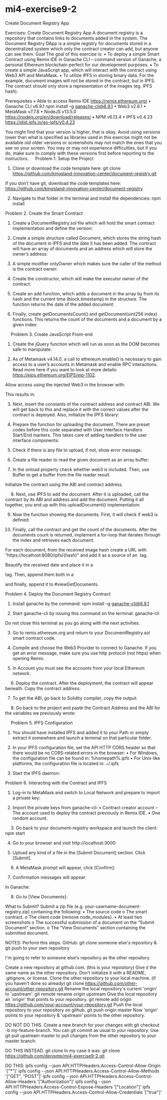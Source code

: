 # mi4-exercise9-2
Create Document Registry App

Exercises: Create Document Registry App
A document registry is a repository that contains links to documents added in the system. The Document Registry DApp is a simple registry for documents stored in a decentralized system which only the contract creator can add, but anyone can see them.
Goal
The goal of this exercise is:
•	To deploy a simple Smart Contract using Remix IDE in Ganache CLI – command version of Ganache, a personal Ethereum blockchain perfect for our development purposes.
•	To create a simple JavaScript app, which will interact with the contract using Web3 API and MetaMask.
•	To utilize IPFS in storing binary data. For the example, document images will not be stored in the contract, but in IPFS. The contract should only store a representation of the images (eg. IPFS hash).
 
Prerequisites
•	Able to access Remix IDE 	https://remix.ethereum.org/
•	Ganache CLI 	v6.9.1		npm install –g ganache-cli@6.9.1
•	Web3 		v2.6.1
•	MetaMask 	v7.7.8
•	NodeJS 		v13.5.0		https://nodejs.org/en/download/releases/
•	NPM 		v6.13.4
•	IPFS		v0.4.23		https://dist.ipfs.io/go-ipfs/v0.4.23

You might find that your version is higher, that is okay. Avoid using versions lower than what is specified as libraries used in this exercise might not be available old older versions or screenshots may not match the ones that you see on your screen.
You may or may not experience difficulties, but if you do, make sure to comply with these versions first before reporting to the instructors.
 
Problem 1.	Setup the Project
1.	Clone or download the code template here:
git clone https://github.com/kingsland-innovation-center/document-registry.git

If you don’t have git, download the code templates here:
https://github.com/kingsland-innovation-center/document-registry


2.	Navigate to that folder in the terminal and install the dependencies:
npm install

 
Problem 2.	Create the Smart Contract
1.	Create a DocumentRegistry.sol file which will hold the smart contract implementation and define the version:
 
2.	Create a simple structure called Document, which stores the string hash of the document in IPFS and the date it has been added. The contract will have an array of documents and an address which will store the owner’s address:
 
3.	A simple modifier onlyOwner which makes sure the caller of the method is the contract owner:
 
4.	Create the constructor, which will make the executor owner of the contract:
 
5.	Create an add function, which adds a document in the array by from its hash and the current time (block.timestamp) in the structure. The function returns the date of the added document:
 
6.	Finally, create getDocumentsCount() and getDocument(uint256 index) functions. This returns the count of the documents and a document by a given index:
 
 
Problem 3.	Create JavaScript Front-end
1.	Create the jQuery function which will run as soon as the DOM becomes safe to manipulate:
 

2.	As of Metamask v4.14.0, a call to ethereum.enable() is necessary to gain access to a user’s accounts in Metamask and enable RPC interactions. Read more here if you want to look at more details: https://eips.ethereum.org/EIPS/eip-1102.

Allow access using the injected Web3 in the browser with:
 
This results in:
 

3.	Next, insert the constants of the contract address and contract ABI. We will get back to this and replace it with the correct values after the contract is deployed. Also, initialize the IPFS library:
 

4.	Prepare the function for uploading the document. There are preset codes before this code separated with User Interface Handlers Start/End markers. This takes care of adding handlers to the user interface components:
 
5.	Check if there is any file to upload, if not, show error message:
 
6.	Create a file reader to read the given document as an array buffer:
 
7.	In the onload property check whether web3 is included.
Then, use Buffer to get a buffer from the file reader result.

Initialize the contract using the ABI and contract address.
 
 
8.	Next, use IPFS to add the document. 
After it is uploaded, call the contract by its ABI and address and add the document.
Putting it all together, you end up with this uploadDocument() implementation:
 
9.	Now the function showing the documents. First, it will check if web3 is defined:
 
10.	Finally, call the contract and get the count of the documents.
After the documents count is returned, implement a for-loop that iterates through the index and retrieves each document.

For each document, from the received image hash create a URL with “https://localhost:8080/ipfs/{hash}” and add it as a source of an <img> tag.

Beautify the received date and place it in a <p> tag. Then, append them both in a <div> and finally, append it to #viewGetDocuments.
 
Problem 4.	Deploy the Document Registry Contract
1.	Install ganache by the command:
npm install –g ganache-cli@6.9.1

2.	Start ganache-cli by issuing this command on the terminal:
ganache-cli

Do not close this terminal as you go along with the next activities.

3.	Go to remix.ethereum.org and return to your DocumentRegistry.sol smart contract code.

4.	Compile and choose the Web3 Provider to connect to Ganache. If you get an error message, make sure you use http protocol (not https) when opening Remix. 

 

 

5.	In Account you must see the accounts from your local Ethereum network.

 
 
6.	Deploy the contract. After the deployment, the contract will appear beneath. Copy the contract address:

 

7.	To get the ABI, go back to Solidity compiler, copy the output:
 
 
8.	Go back to the project and paste the Contract Address and the ABI for the variables we previously wrote:
 
 
Problem 5.	IPFS Configuration
1.	You should have installed IPFS and added it to your Path or simply extract it somewhere and launch a terminal on that particular folder.
 

2.	In your IPFS configuration file, set the API HTTP CORS header so that there would be no CORS-related errors in the browser:
•	For Windows, the configuration file can be found in:		 %homepath%\.ipfs
•	For Unix-like platforms, the configuration file is located in:	 ~/.ipfs
 

3.	Start the IPFS daemon:
 
Problem 6.	Interacting with the Contract and IPFS
1.	Log-in to MetaMask and switch to Local Network and prepare to import a private key:

  		 

2.	Import the private keys from ganache-cli:
•	Contract creator account – The account used to deploy the contract previously in Remix IDE.
•	One random account.

 
 
3.	Go back to your document-registry workspace and launch the client:
npm start

 

4.	Go to your browser and visit http://localhost:3000:

 

5.	Upload any kind of a file in the [Submit Document] section. Click [Submit].

 
 
6.	A MetaMask prompt will appear, click [Confirm]:
 

7.	Confirmation messages will appear:
 

In Ganache:
 
 
8.	Go to [View Documents]:
 

What to Submit?
Submit a zip file (e.g. your-username-document-registry.zip) containing the following:
•	The source code
o	The smart contract.
o	The client code (remove node_modules).
•	At least two screenshots
o	The successful submission of a document on the “Submit Document” section.
o	The “View Documents” section containing the submitted document.


NOTES:
Perform this steps.
GitHub: git clone someone else's repository & git push to your own repository

I'm going to refer to someone else's repository as the other repository.

Create a new repository at github.com. (this is your repository)
Give it the same name as the other repository.
Don't initialize it with a README, .gitignore, or license.
Clone the other repository to your local machine. (if you haven't done so already)
git clone https://github.com/other-account/other-repository.git
Rename the local repository's current 'origin' to 'upstream'.
git remote rename origin upstream
Give the local repository an 'origin' that points to your repository.
git remote add origin https://github.com/your-account/your-repository.git
Push the local repository to your repository on github.
git push origin master
Now 'origin' points to your repository & 'upstream' points to the other repository.

DO NOT DO THIS.
Create a new branch for your changes with git checkout -b my-feature-branch.
You can git commit as usual to your repository.
Use git pull upstream master to pull changes from the other repository to your master branch.

DO THIS INSTEAD.
git clone <your remote rep>
In my case it was:
git clone https://github.com/denismp/mi4-exercise9-2.git

DO THIS:
ipfs config --json API.HTTPHeaders.Access-Control-Allow-Origin '["*"]'
ipfs config --json API.HTTPHeaders.Access-Control-Allow-Methods '["GET", "POST"]'
ipfs config --json API.HTTPHeaders.Access-Control-Allow-Headers '["Authorization"]'
ipfs config --json API.HTTPHeaders.Access-Control-Expose-Headers '["Location"]'
ipfs config --json API.HTTPHeaders.Access-Control-Allow-Credentials '["true"]'

